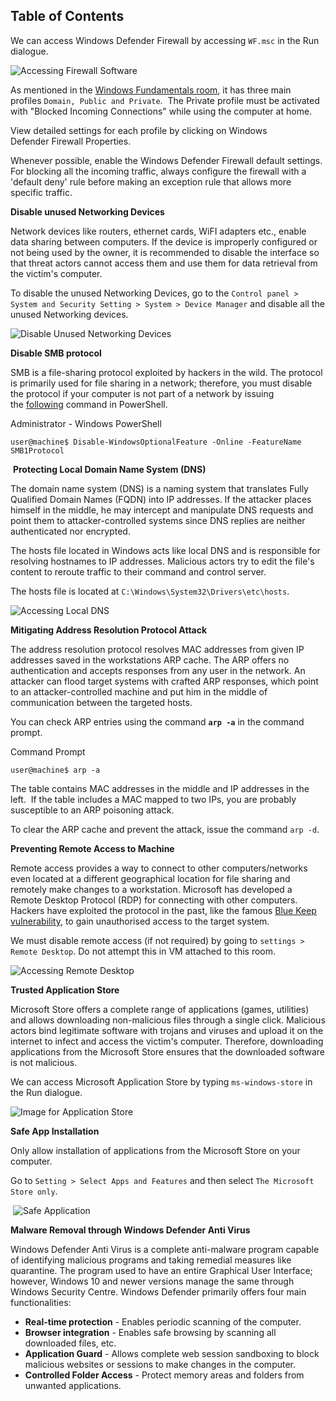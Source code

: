 ## Table of Contents



We can access Windows Defender Firewall by accessing `WF.msc` in the Run dialogue.

![Accessing Firewall Software](https://tryhackme-images.s3.amazonaws.com/user-uploads/62a7685ca6e7ce005d3f3afe/room-content/0825e4e702f7d4c9e0b5c4df81878fe4.png)  

As mentioned in the [Windows Fundamentals room](https://tryhackme.com/room/windowsfundamentals3xzx), it has three main profiles `Domain, Public and Private`.  The Private profile must be activated with "Blocked Incoming Connections" while using the computer at home. 

View detailed settings for each profile by clicking on Windows Defender Firewall Properties.

Whenever possible, enable the Windows Defender Firewall default settings. For blocking all the incoming traffic, always configure the firewall with a 'default deny' rule before making an exception rule that allows more specific traffic.

**Disable unused Networking Devices**

Network devices like routers, ethernet cards, WiFI adapters etc., enable data sharing between computers. If the device is improperly configured or not being used by the owner, it is recommended to disable the interface so that threat actors cannot access them and use them for data retrieval from the victim's computer.  

To disable the unused Networking Devices, go to the `Control panel > System and Security Setting > System > Device Manager` and disable all the unused Networking devices.

![Disable Unused Networking Devices](https://tryhackme-images.s3.amazonaws.com/user-uploads/62a7685ca6e7ce005d3f3afe/room-content/381409d62e6ebaf2c542849dc941f58c.png)  

  

**Disable SMB protocol**

SMB is a file-sharing protocol exploited by hackers in the wild. The protocol is primarily used for file sharing in a network; therefore, you must disable the protocol if your computer is not part of a network by issuing the [following](https://docs.microsoft.com/en-us/windows-server/storage/file-server/troubleshoot/detect-enable-and-disable-smbv1-v2-v3) command in PowerShell.

Administrator - Windows PowerShell

```shell-session
user@machine$ Disable-WindowsOptionalFeature -Online -FeatureName SMB1Protocol
```


 **Protecting Local Domain Name System (DNS)** 

The domain name system (DNS) is a naming system that translates Fully Qualified Domain Names (FQDN) into IP addresses. If the attacker places himself in the middle, he may intercept and manipulate DNS requests and point them to attacker-controlled systems since DNS replies are neither authenticated nor encrypted.  

The hosts file located in Windows acts like local DNS and is responsible for resolving hostnames to IP addresses. Malicious actors try to edit the file's content to reroute traffic to their command and control server.  

The hosts file is located at `C:\Windows\System32\Drivers\etc\hosts`.

![Accessing Local DNS](https://tryhackme-images.s3.amazonaws.com/user-uploads/62a7685ca6e7ce005d3f3afe/room-content/011d5a2f065508cd740f211aa7a478ad.png)

**Mitigating Address Resolution Protocol Attack**  

The address resolution protocol resolves MAC addresses from given IP addresses saved in the workstations ARP cache. The ARP offers no authentication and accepts responses from any user in the network. An attacker can flood target systems with crafted ARP responses, which point to an attacker-controlled machine and put him in the middle of communication between the targeted hosts.

You can check ARP entries using the command **`arp -a`** in the command prompt.   

Command Prompt

```shell-session
user@machine$ arp -a
```


The table contains MAC addresses in the middle and IP addresses in the left.  If the table includes a MAC mapped to two IPs, you are probably susceptible to an ARP poisoning attack.

To clear the ARP cache and prevent the attack, issue the command `arp -d`.

  

**Preventing Remote Access to Machine**  

Remote access provides a way to connect to other computers/networks even located at a different geographical location for file sharing and remotely make changes to a workstation. Microsoft has developed a Remote Desktop Protocol (RDP) for connecting with other computers. Hackers have exploited the protocol in the past, like the famous [Blue Keep vulnerability](https://en.wikipedia.org/wiki/BlueKeep), to gain unauthorised access to the target system.

We must disable remote access (if not required) by going to `settings > Remote Desktop`. Do not attempt this in VM attached to this room.

![Accessing Remote Desktop](https://tryhackme-images.s3.amazonaws.com/user-uploads/62a7685ca6e7ce005d3f3afe/room-content/340bfd9d93e9a44e2f244fc1d2d302ea.png)



﻿**Trusted Application Store**  

Microsoft Store offers a complete range of applications (games, utilities) and allows downloading non-malicious files through a single click. Malicious actors bind legitimate software with trojans and viruses and upload it on the internet to infect and access the victim's computer. Therefore, downloading applications from the Microsoft Store ensures that the downloaded software is not malicious. 

We can access Microsoft Application Store by typing `ms-windows-store` in the Run dialogue.

![Image for Application Store](https://tryhackme-images.s3.amazonaws.com/user-uploads/62a7685ca6e7ce005d3f3afe/room-content/55413d1781c530e53fa175b3e2fadb84.png)  

  

**Safe App Installation**

Only allow installation of applications from the Microsoft Store on your computer.  

Go to `Setting > Select Apps and Features` and then select `The Microsoft Store only`.   

 ![Safe Application](https://tryhackme-images.s3.amazonaws.com/user-uploads/62a7685ca6e7ce005d3f3afe/room-content/adf2295862b9d01aec5d967aaa9c6433.png)

  

**Malware Removal through Windows Defender Anti Virus**

Windows Defender Anti Virus is a complete anti-malware program capable of identifying malicious programs and taking remedial measures like quarantine. The program used to have an entire Graphical User Interface; however, Windows 10 and newer versions manage the same through Windows Security Centre. Windows Defender primarily offers four main functionalities:

- **Real-time protection** - Enables periodic scanning of the computer.
- **Browser integration** - Enables safe browsing by scanning all downloaded files, etc.
- **Application Guard** - Allows complete web session sandboxing to block malicious websites or sessions to make changes in the computer.
- **Controlled Folder Access** - Protect memory areas and folders from unwanted applications.



